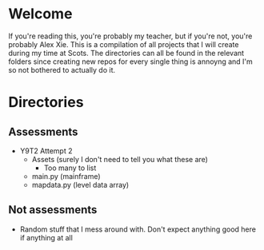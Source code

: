 # Welcome
If you're reading this, you're probably my teacher, but if you're not, you're probably Alex Xie.
This is a compilation of all projects that I will create during my time at Scots.
The directories can all be found in the relevant folders since creating new repos for every single thing is annoyng and I'm so not bothered to actually do it.
# Directories
## Assessments
- Y9T2 Attempt 2
    - Assets (surely I don't need to tell you what these are)
        - Too many to list
    - main.py (mainframe)
    - mapdata.py (level data array)
## Not assessments
- Random stuff that I mess around with. Don't expect anything good here if anything at all